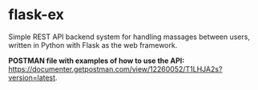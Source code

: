 # flask-ex

Simple REST API backend system for handling massages between users, written in Python with Flask as the web framework.

**POSTMAN file with examples of how to use the API:** <br/>
https://documenter.getpostman.com/view/12260052/T1LHJA2s?version=latest.
